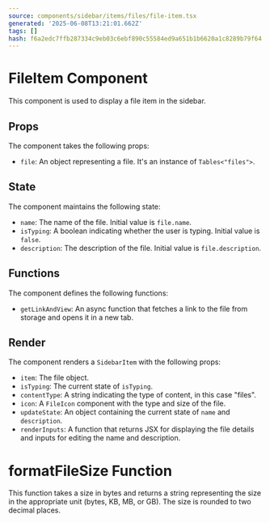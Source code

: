 ```yaml
---
source: components/sidebar/items/files/file-item.tsx
generated: '2025-06-08T13:21:01.662Z'
tags: []
hash: f6a2edc7ffb287334c9eb03c6ebf890c55584ed9a651b1b6620a1c8289b79f64
---
```

# FileItem Component

This component is used to display a file item in the sidebar.

## Props

The component takes the following props:

- `file`: An object representing a file. It's an instance of `Tables<"files">`.

## State

The component maintains the following state:

- `name`: The name of the file. Initial value is `file.name`.
- `isTyping`: A boolean indicating whether the user is typing. Initial value is `false`.
- `description`: The description of the file. Initial value is `file.description`.

## Functions

The component defines the following functions:

- `getLinkAndView`: An async function that fetches a link to the file from storage and opens it in a new tab.

## Render

The component renders a `SidebarItem` with the following props:

- `item`: The file object.
- `isTyping`: The current state of `isTyping`.
- `contentType`: A string indicating the type of content, in this case "files".
- `icon`: A `FileIcon` component with the type and size of the file.
- `updateState`: An object containing the current state of `name` and `description`.
- `renderInputs`: A function that returns JSX for displaying the file details and inputs for editing the name and description.

# formatFileSize Function

This function takes a size in bytes and returns a string representing the size in the appropriate unit (bytes, KB, MB, or GB). The size is rounded to two decimal places.
